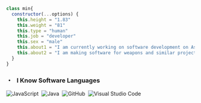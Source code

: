 ```js
class min{
  constructor(...options) {
    this.height = "1.83"
    this.weight = "81"
    this.type = "human"
    this.job = "developer"
    this.sex = "male"
    this.about1 = "I am currently working on software development on Aselsan company in Turkey."
    this.about2 = "I am making software for weapons and similar projects."
  }
}
```

### ・ &nbsp; I Know Software Languages
![JavaScript](https://img.shields.io/badge/-JavaScript-05122A?style=flat&logo=javascript)&nbsp;
![Java](https://img.shields.io/badge/-Java-05122A?style=flat&logo=Java&logoColor=FFA518)&nbsp;
![GitHub](https://img.shields.io/badge/-GitHub-05122A?style=flat&logo=github)&nbsp;
![Visual Studio Code](https://img.shields.io/badge/-Visual%20Studio%20Code-05122A?style=flat&logo=visual-studio-code&logoColor=007ACC)&nbsp;
